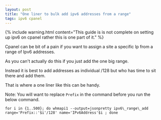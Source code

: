 ```yaml
---
layout: post
title: "One liner to bulk add ipv6 addresses from a range"
tags: ipv6 cpanel
---
```


{% include warning.html content="This guide is is not complete on setting up ipv6 on cpanel rather this is one part of it." %}

Cpanel can be bit of a pain if you want to assign a site a specific Ip from a range of Ipv6 addresses.

As you can't actually do this if you just add the one big range.

Instead it is best to add addresses as individual /128 but who has time to sit there and add them.

That is where a one liner like this can be handy.

Note: You will want to replace `Prefix` in the command before you run the below command.


```
for i in {1..500}; do whmapi1 --output=jsonpretty ipv6\_range\_add range='Prefix::'$i'/128' name='IPv6Address'$i ; done
```